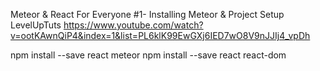 Meteor & React For Everyone #1- Installing Meteor & Project Setup
LevelUpTuts 
https://www.youtube.com/watch?v=ootKAwnQiP4&index=1&list=PL6klK99EwGXj6IED7wO8V9nJJIj4_vpDh

npm install --save react
meteor npm install --save react react-dom
